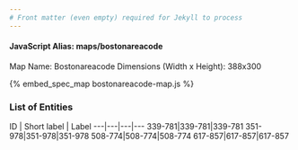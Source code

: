```yaml
---
# Front matter (even empty) required for Jekyll to process
---
```


#### JavaScript Alias: maps/bostonareacode

Map Name: Bostonareacode
Dimensions (Width x Height): 388x300



{% embed_spec_map bostonareacode-map.js %}

### List of Entities

ID | Short label | Label
---|---|---|---
339-781|339-781|339-781
351-978|351-978|351-978
508-774|508-774|508-774
617-857|617-857|617-857

